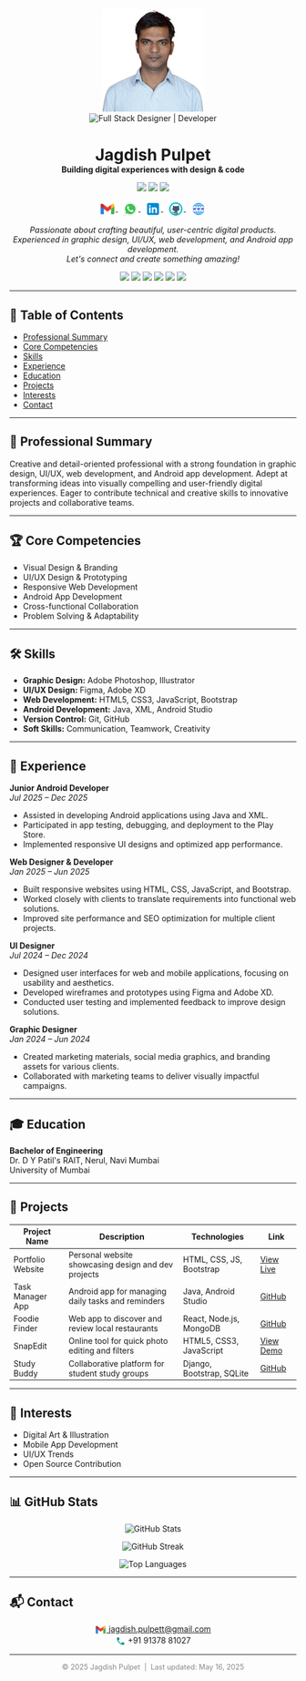 
<!-- ========================= START: Profile Header Section ========================= -->
<!-- Contains profile photo, title badge, name, tagline, status badges, social links, bio summary, and skill badges -->
<!-- Contains profile photo and title badge -->
<p align="center">
  <img src="assets/jagdish-profile-photo.jpg" alt="Jagdish Pulpet" width="180"><br>
  <img src="https://img.shields.io/badge/Full%20Stack%20Designer%20%7C%20Developer-23272F?style=for-the-badge&logo=codefactor&logoColor=white" alt="Full Stack Designer | Developer" />
</p>

<!-- START: Name and Tagline -->
<h1 align="center" style="margin-bottom:0;">Jagdish Pulpet</h1>
<p align="center" style="margin-top:0;">
  <b>Building digital experiences with design & code</b>
</p>

<!-- START: Status Badges -->
<p align="center">
  <img src="https://img.shields.io/badge/Location-Bengaluru,%20India-blue?style=flat-square&logo=googlemaps&logoColor=white" />
  <img src="https://img.shields.io/badge/Experience-2+%20years-green?style=flat-square&logo=clockify&logoColor=white" />
  <img src="https://img.shields.io/badge/Available%20for%20Hire-Yes-brightgreen?style=flat-square&logo=addthis&logoColor=white" />
</p>

<!-- START: Social Links -->
<p align="center">
  <a href="mailto:jagdish.pulpett@gmail.com">
    <img src="assets/gmail.png" alt="Email" width="28" style="vertical-align:middle;">
  </a>
  &nbsp;
  <a href="https://wa.me/919137881027" target="_blank">
    <img src="assets/whatsapp.png" alt="WhatsApp" width="28" style="vertical-align:middle;">
  </a>
  &nbsp;
  <a href="https://linkedin.com/in/jagdish-pulpet" target="_blank">
    <img src="assets/linkedin.png" alt="LinkedIn" width="28" style="vertical-align:middle;">
  </a>
  &nbsp;
  <a href="https://github.com/jagdish-pulpet" target="_blank">
    <img src="assets/github.png" alt="GitHub" width="28" style="vertical-align:middle;">
  </a>
  &nbsp;
  <a href="https://your-portfolio-demo.com" target="_blank">
    <img src="assets/portfolio.png" alt="Portfolio" width="28" style="vertical-align:middle;">
  </a>
</p>

<!-- START: Bio Summary -->
<p align="center" style="max-width:600px;">
  <i>
    Passionate about crafting beautiful, user-centric digital products.<br>
    Experienced in graphic design, UI/UX, web development, and Android app development.<br>
    Let's connect and create something amazing!
  </i>
</p>

<!-- START: Skill Badges -->
<p align="center">
  <img src="https://img.shields.io/badge/Designer-blue" />
  <img src="https://img.shields.io/badge/Developer-green" />
  <img src="https://img.shields.io/badge/HTML5-E34F26?logo=html5&logoColor=white" />
  <img src="https://img.shields.io/badge/CSS3-1572B6?logo=css3&logoColor=white" />
  <img src="https://img.shields.io/badge/JavaScript-F7DF1E?logo=javascript&logoColor=black" />
  <img src="https://img.shields.io/badge/Android-3DDC84?logo=android&logoColor=white" />
</p>

<!-- ========================= END: Profile Header Section =========================== -->

---

<!-- ========================= START: Table of Contents Section ====================== -->
<!-- Contains quick links to all major sections for easy navigation -->
## 📑 Table of Contents

- [Professional Summary](#professional-summary)
- [Core Competencies](#core-competencies)
- [Skills](#skills)
- [Experience](#experience)
- [Education](#education)
- [Projects](#projects)
- [Interests](#interests)
- [Contact](#contact)

<!-- ========================= END: Table of Contents Section ======================== -->

---

<!-- ========================= START: Professional Summary Section =================== -->
<!-- Brief overview of professional background and strengths -->
## 📝 Professional Summary

Creative and detail-oriented professional with a strong foundation in graphic design, UI/UX, web development, and Android app development. Adept at transforming ideas into visually compelling and user-friendly digital experiences. Eager to contribute technical and creative skills to innovative projects and collaborative teams.

<!-- ========================= END: Professional Summary Section ===================== -->

---

<!-- ========================= START: Core Competencies Section ====================== -->
<!-- Highlights of main areas of expertise -->
## 🏆 Core Competencies

- Visual Design & Branding
- UI/UX Design & Prototyping
- Responsive Web Development
- Android App Development
- Cross-functional Collaboration
- Problem Solving & Adaptability

<!-- ========================= END: Core Competencies Section ======================== -->

---

<!-- START: Skills Section -->
## 🛠️ Skills

<!-- ========================= START: Skills List ==================================== -->
<!-- Detailed list of technical and soft skills -->
- **Graphic Design:** Adobe Photoshop, Illustrator
- **UI/UX Design:** Figma, Adobe XD
- **Web Development:** HTML5, CSS3, JavaScript, Bootstrap
- **Android Development:** Java, XML, Android Studio
- **Version Control:** Git, GitHub
- **Soft Skills:** Communication, Teamwork, Creativity
<!-- ========================= END: Skills Section ================================== -->

---

<!-- ========================= START: Experience Section ============================= -->
<!-- Professional work experience, roles, and responsibilities -->
## 💼 Experience

<!-- START: Job Position 1 -->
**Junior Android Developer**  
_Jul 2025 – Dec 2025_

- Assisted in developing Android applications using Java and XML.
- Participated in app testing, debugging, and deployment to the Play Store.
- Implemented responsive UI designs and optimized app performance.

<!-- START: Job Position 2 -->
**Web Designer & Developer**  
_Jan 2025 – Jun 2025_

- Built responsive websites using HTML, CSS, JavaScript, and Bootstrap.
- Worked closely with clients to translate requirements into functional web solutions.
- Improved site performance and SEO optimization for multiple client projects.

<!-- START: Job Position 3 -->
**UI Designer**  
_Jul 2024 – Dec 2024_

- Designed user interfaces for web and mobile applications, focusing on usability and aesthetics.
- Developed wireframes and prototypes using Figma and Adobe XD.
- Conducted user testing and implemented feedback to improve design solutions.

<!-- START: Job Position 4 -->
**Graphic Designer**  
_Jan 2024 – Jun 2024_

- Created marketing materials, social media graphics, and branding assets for various clients.
- Collaborated with marketing teams to deliver visually impactful campaigns.
<!-- ========================= END: Experience Section =============================== -->

---

<!-- ========================= START: Education Section ============================== -->
<!-- Academic background and qualifications -->
## 🎓 Education

**Bachelor of Engineering**  
Dr. D Y Patil's RAIT, Nerul, Navi Mumbai  
University of Mumbai
<!-- ========================= END: Education Section ================================ -->

---

<!-- ========================= START: Projects Section =============================== -->
<!-- Notable projects with brief descriptions and links -->
## 🚀 Projects

<!-- START: Projects Table -->
| Project Name      | Description                                         | Technologies              | Link                                                         |
| ----------------- | --------------------------------------------------- | ------------------------- | ------------------------------------------------------------ |
| Portfolio Website | Personal website showcasing design and dev projects | HTML, CSS, JS, Bootstrap  | [View Live](https://jagdish-pulpet.github.io/portfolio)      |
| Task Manager App  | Android app for managing daily tasks and reminders  | Java, Android Studio      | [GitHub](https://github.com/jagdish-pulpet/task-manager-app) |
| Foodie Finder     | Web app to discover and review local restaurants    | React, Node.js, MongoDB   | [GitHub](https://github.com/jagdish-pulpet/foodie-finder)    |
| SnapEdit          | Online tool for quick photo editing and filters     | HTML5, CSS3, JavaScript   | [View Demo](https://jagdish-pulpet.github.io/snapedit)       |
| Study Buddy       | Collaborative platform for student study groups     | Django, Bootstrap, SQLite | [GitHub](https://github.com/jagdish-pulpet/study-buddy)      |
<!-- ========================= END: Projects Section ================================ -->

---

<!-- START: Interests Section -->
## 🎨 Interests

<!-- ========================= START: Interests List ================================= -->
<!-- List of personal and professional interests -->
- Digital Art & Illustration
- Mobile App Development
- UI/UX Trends
- Open Source Contribution
<!-- ========================= END: Interests Section =============================== -->

---

<!-- ========================= START: GitHub Stats Section =========================== -->
<!-- GitHub statistics, streaks, and trophies -->
## 📊 GitHub Stats

<!-- START: GitHub Stats Cards -->
<p align="center">
  <img src="https://github-readme-stats.vercel.app/api?username=jagdish-pulpet&show_icons=true&theme=blueberry" alt="GitHub Stats" />
</p>

<p align="center">
  <img src="https://github-readme-streak-stats.herokuapp.com/?user=jagdish-pulpet&theme=blueberry" alt="GitHub Streak" />
</p>

<p align="center">
  <img src="https://github-readme-stats.vercel.app/api/top-langs/?username=jagdish-pulpet&theme=blueberry" alt="Top Languages" />
</p>
<!-- ========================= END: GitHub Stats Section ============================= -->

---

<!-- ========================= START: Contact Section ================================ -->
<!-- Contact information and ways to connect -->
## 📬 Contact

<!-- START: Social Links -->
<!-- START: Contact Info -->
<p align="center">
  <a href="mailto:jagdish.pulpett@gmail.com">
    <img src="assets/gmail.png" alt="Email" width="20" style="vertical-align:middle;"> jagdish.pulpett@gmail.com
  </a> <br>
  <img src="assets/phone.png" alt="Phone" width="18" style="vertical-align:middle;"> +91 91378 81027
</p>
<!-- ========================= END: Contact Section ================================= -->

---

<!-- START: Footer -->
<p align="center" style="color:#888;font-size:0.9em;">
  &copy; 2025 Jagdish Pulpet &nbsp;|&nbsp; Last updated: May 16, 2025
</p>
<!-- END: Footer -->

<!--
## Hi there 👋


**jagdish-pulpet/jagdish-pulpet** is a ✨ _special_ ✨ repository because its `README.md` (this file) appears on your GitHub profile.

Here are some ideas to get you started:

- 🔭 I'm currently working on ...
- 🌱 I'm currently learning ...
- 👯 I'm looking to collaborate on ...
- 🤔 I'm looking for help with ...
- 💬 Ask me about ...
- 📫 How to reach me: ...
- 😄 Pronouns: ...
- ⚡ Fun fact: ...
-->
